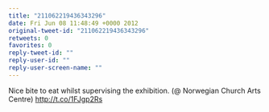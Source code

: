 ```yaml
---
title: "211062219436343296"
date: Fri Jun 08 11:48:49 +0000 2012
original-tweet-id: "211062219436343296"
retweets: 0
favorites: 0
reply-tweet-id: ""
reply-user-id: ""
reply-user-screen-name: ""
---
```

Nice bite to eat whilst supervising the exhibition. (@ Norwegian Church Arts Centre) http://t.co/1FJgp2Rs
